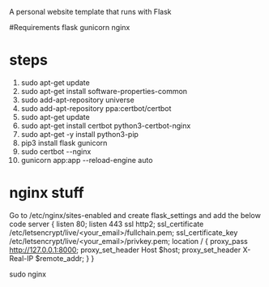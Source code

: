 A personal website template that runs with Flask

#Requirements
flask
gunicorn
nginx

# steps

1. sudo apt-get update
2. sudo apt-get install software-properties-common
3. sudo add-apt-repository universe
4. sudo add-apt-repository ppa:certbot/certbot
5. sudo apt-get update
6. sudo apt-get install certbot python3-certbot-nginx
7. sudo apt-get -y install python3-pip
8. pip3 install flask gunicorn
9. sudo certbot --nginx
10. gunicorn app:app --reload-engine auto

# nginx stuff

Go to /etc/nginx/sites-enabled and create flask_settings and add the below code
server {
listen 80;
listen 443 ssl http2;
ssl_certificate /etc/letsencrypt/live/<your_email>/fullchain.pem;
ssl_certificate_key /etc/letsencrypt/live/<your_email>/privkey.pem;
location / {
proxy_pass http://127.0.0.1:8000;
proxy_set_header Host $host;
                proxy_set_header X-Real-IP $remote_addr;
}
}

sudo nginx
